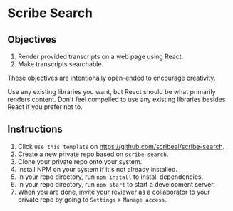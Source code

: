 # Scribe Search

## Objectives

1. Render provided transcripts on a web page using React.
2. Make transcripts searchable.

These objectives are intentionally open-ended to encourage creativity.

Use any existing libraries you want, but React should be what primarily renders
content. Don't feel compelled to use any existing libraries besides React if
you prefer not to.

## Instructions

1. Click `Use this template` on https://github.com/scribeai/scribe-search.
2. Create a new private repo based on `scribe-search`.
3. Clone your private repo onto your system.
4. Install NPM on your system if it's not already installed.
5. In your repo directory, run `npm install` to install dependencies.
6. In your repo directory, run `npm start` to start a development server.
7. When you are done, invite your reviewer as a collaborator to your private
   repo by going to `Settings` > `Manage access`.
